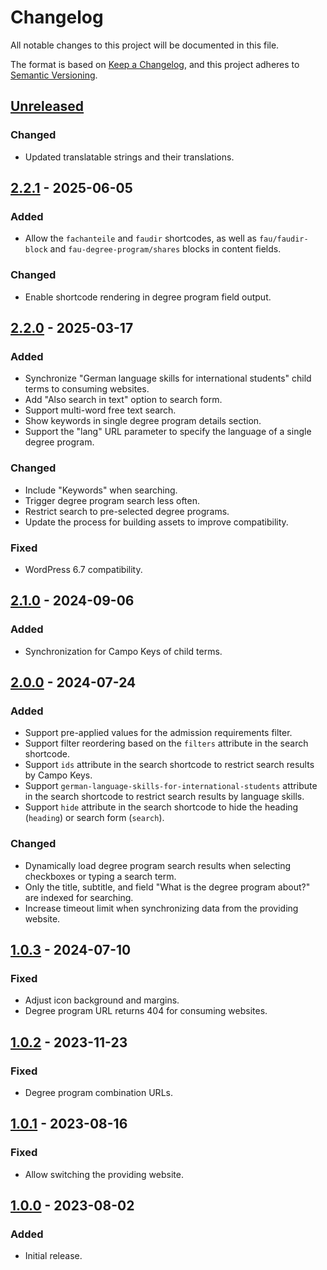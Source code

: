 <!-- markdownlint-disable MD024 -->
# Changelog

All notable changes to this project will be documented in this file.

The format is based on [Keep a Changelog](https://keepachangelog.com/en/1.1.0/),
and this project adheres to [Semantic Versioning](https://semver.org/spec/v2.0.0.html).

## [Unreleased]

### Changed

- Updated translatable strings and their translations.

## [2.2.1] - 2025-06-05

### Added

- Allow the `fachanteile` and `faudir` shortcodes, as well as `fau/faudir-block` and `fau-degree-program/shares` blocks in content fields.

### Changed

- Enable shortcode rendering in degree program field output.

## [2.2.0] - 2025-03-17

### Added

- Synchronize "German language skills for international students" child terms to consuming websites.
- Add "Also search in text" option to search form.
- Support multi-word free text search.
- Show keywords in single degree program details section.
- Support the "lang" URL parameter to specify the language of a single degree program.

### Changed

- Include "Keywords" when searching.
- Trigger degree program search less often.
- Restrict search to pre-selected degree programs.
- Update the process for building assets to improve compatibility.

### Fixed

- WordPress 6.7 compatibility.

## [2.1.0] - 2024-09-06

### Added

- Synchronization for Campo Keys of child terms.

## [2.0.0] - 2024-07-24

### Added

- Support pre-applied values for the admission requirements filter.
- Support filter reordering based on the `filters` attribute in the search shortcode.
- Support `ids` attribute in the search shortcode to restrict search results by Campo Keys.
- Support `german-language-skills-for-international-students` attribute in the search shortcode to restrict search results by language skills.
- Support `hide` attribute in the search shortcode to hide the heading (`heading`) or search form (`search`).

### Changed

- Dynamically load degree program search results when selecting checkboxes or typing a search term.
- Only the title, subtitle, and field "What is the degree program about?" are indexed for searching.
- Increase timeout limit when synchronizing data from the providing website.

## [1.0.3] - 2024-07-10

### Fixed

- Adjust icon background and margins.
- Degree program URL returns 404 for consuming websites.

## [1.0.2] - 2023-11-23

### Fixed

- Degree program combination URLs.

## [1.0.1] - 2023-08-16

### Fixed

- Allow switching the providing website.

## [1.0.0] - 2023-08-02

### Added

- Initial release.

[Unreleased]: https://github.com/RRZE-Webteam/FAU-Studium-Embed/compare/2.2.1...HEAD
[2.2.1]: https://github.com/RRZE-Webteam/FAU-Studium-Embed/compare/2.2.0...2.2.1
[2.2.0]: https://github.com/RRZE-Webteam/FAU-Studium-Embed/compare/2.1.0...2.2.0
[2.1.0]: https://github.com/RRZE-Webteam/FAU-Studium-Embed/compare/2.0.0...2.1.0
[2.0.0]: https://github.com/RRZE-Webteam/FAU-Studium-Embed/compare/1.0.3...2.0.0
[1.0.3]: https://github.com/RRZE-Webteam/FAU-Studium-Embed/compare/1.0.2...1.0.3
[1.0.2]: https://github.com/RRZE-Webteam/FAU-Studium-Embed/compare/1.0.1...1.0.2
[1.0.1]: https://github.com/RRZE-Webteam/FAU-Studium-Embed/compare/1.0.0...1.0.1
[1.0.0]: https://github.com/RRZE-Webteam/FAU-Studium-Embed/releases/tag/1.0.0
